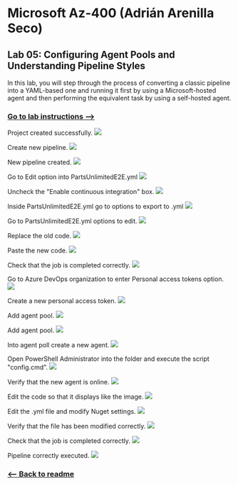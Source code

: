 # Microsoft Az-400 (Adrián Arenilla Seco)

## Lab 05: Configuring Agent Pools and Understanding Pipeline Styles
In this lab, you will step through the process of converting a classic pipeline into a YAML-based one and running it first by using a Microsoft-hosted agent and then performing the equivalent task by using a self-hosted agent.

### [Go to lab instructions -->](AZ400_M05_Configuring_Agent_Pools_and_Understanding_Pipeline_Styles.md)


Project created successfully.
![](Evidences/Image1.png)


Create new pipeline.
![](Evidences/Image2.png)


New pipeline created.
![](Evidences/Image3.png)


Go to Edit option into PartsUnlimitedE2E.yml
![](Evidences/Image4.png)


Uncheck the "Enable continuous integration" box.
![](Evidences/Image5.png)


Inside PartsUnlimitedE2E.yml go to options to export to .yml
![](Evidences/Image6.png)


Go to PartsUnlimitedE2E.yml options to edit.
![](Evidences/Image7.png)


Replace the old code.
![](Evidences/Image8.png)


Paste the new code.
![](Evidences/Image9.png)


Check that the job is completed correctly.
![](Evidences/Image10.png)


Go to Azure DevOps organization to enter Personal access tokens option.
![](Evidences/Image11.png)


Create a new personal access token.
![](Evidences/Image12.png)


Add agent pool.
![](Evidences/Image13.png)


Add agent pool.
![](Evidences/Image14.png)


Into agent poll create a new agent.
![](Evidences/Image15.png)


Open PowerShell Administrator into the folder and execute the script "config.cmd".
![](Evidences/Image16.png)


Verify that the new agent is online.
![](Evidences/Image17.png)


Edit the code so that it displays like the image.
![](Evidences/Image18.png)


Edit the .yml file and modify Nuget settings.
![](Evidences/Image19.png)


Verify that the file has been modified correctly.
![](Evidences/Image20.png)


Check that the job is completed correctly.
![](Evidences/Image21.png)


Pipeline correctly executed.
![](Evidences/Image22.png)


### [<-- Back to readme](../README.md)

